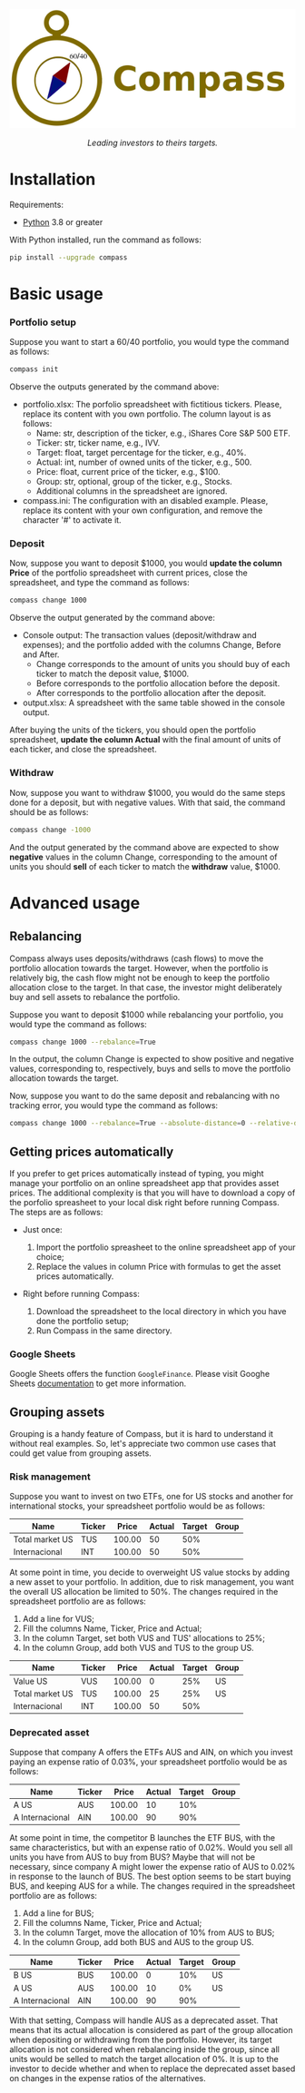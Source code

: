 <p align="center">
  <a href="https://github.com/dinaldoap/compass"><img src="docs/img/logo.png" alt="Compass"></a>
</p>
<p align="center">
    <em>Leading investors to theirs targets.</em>
</p>

# Installation

Requirements:
* [Python](https://www.python.org/) 3.8 or greater

With Python installed, run the command as follows:
```bash
pip install --upgrade compass
```

# Basic usage

### Portfolio setup

Suppose you want to start a 60/40 portfolio, you would type the command as follows:
```bash
compass init
```

Observe the outputs generated by the command above: 
* portfolio.xlsx: The porfolio spreadsheet with fictitious tickers. Please, replace its content with you own portfolio. The column layout is as follows:
    * Name: str, description of the ticker, e.g., iShares Core S&P 500 ETF.
    * Ticker: str, ticker name, e.g., IVV.
    * Target: float, target percentage for the ticker, e.g., 40%.
    * Actual: int, number of owned units of the ticker, e.g., 500.
    * Price: float, current price of the ticker, e.g., $100.
    * Group: str, optional, group of the ticker, e.g., Stocks.
    * Additional columns in the spreadsheet are ignored.
* compass.ini: The configuration with an disabled example. Please, replace its content with your own configuration, and remove the character \'#\' to activate it.

### Deposit

Now, suppose you want to deposit $1000, you would **update the column Price** of the portfolio spreadsheet with current prices, close the spreadsheet, and type the command as follows:

```bash
compass change 1000
```

Observe the output generated by the command above:
* Console output: The transaction values (deposit/withdraw and expenses); and the portfolio added with the columns Change, Before and After.
    * Change corresponds to the amount of units you should buy of each ticker to match the deposit value, $1000.
    * Before corresponds to the portfolio allocation before the deposit.
    * After corresponds to the portfolio allocation after the deposit.
* output.xlsx: A spreadsheet with the same table showed in the console output.

After buying the units of the tickers, you should open the portfolio spreadsheet, **update the column Actual** with the final amount of units of each ticker, and close the spreadsheet. 

### Withdraw

Now, suppose you want to withdraw $1000, you would do the same steps done for a deposit, but with negative values. With that said, the command should be as follows:

```bash
compass change -1000
```

And the output generated by the command above are expected to show **negative** values in the column Change, corresponding to the amount of units you should **sell** of each ticker to match the **withdraw** value, $1000.

# Advanced usage

## Rebalancing

Compass always uses deposits/withdraws (cash flows) to move the portfolio allocation towards the target. However, when the portfolio is relatively big, the cash flow might not be enough to keep the portfolio allocation close to the target. In that case, the investor might deliberately buy and sell assets to rebalance the portfolio. 

Suppose you want to deposit $1000 while rebalancing your portfolio, you would type the command as follows:

```bash
compass change 1000 --rebalance=True
```

In the output, the column Change is expected to show positive and negative values, corresponding to, respectively, buys and sells to move the portfolio allocation towards the target.

Now, suppose you want to do the same deposit and rebalancing with no tracking error, you would type the command as follows:

```bash
compass change 1000 --rebalance=True --absolute-distance=0 --relative-distance=0
```


## Getting prices automatically

If you prefer to get prices automatically instead of typing, you might manage your portfolio on an online spreadsheet app that provides asset prices. The additional complexity is that you will have to download a copy of the porfolio spreasheet to your local disk right before running Compass. The steps are as follows:

* Just once:

    1. Import the portfolio spreasheet to the online spreadsheet app of your choice;
    2. Replace the values in column Price with formulas to get the asset prices automatically.    

* Right before running Compass:
    1. Download the spreadsheet to the local directory in which you have done the portfolio setup;
    2. Run Compass in the same directory.

### Google Sheets

Google Sheets offers the function `GoogleFinance`. Please visit Googhe Sheets [documentation](https://support.google.com/docs/answer/3093281) to get more information.



## Grouping assets

Grouping is a handy feature of Compass, but it is hard to understand it without real examples. So, let's appreciate two common use cases that could get value from grouping assets.

### Risk management

Suppose you want to invest on two ETFs, one for US stocks and another for international stocks, your spreadsheet portfolio would be as follows:

| Name            | Ticker | Price  | Actual | Target | Group |
|-----------------|--------|--------|--------|--------|-------|
| Total market US | TUS    | 100.00 |     50 |    50% |       |
| Internacional   | INT    | 100.00 |     50 |    50% |       |


At some point in time, you decide to overweight US value stocks by adding a new asset to your portfolio. In addition, due to risk management, you want the overall US allocation be limited to 50%. The changes required in the spreadsheet portfolio are as follows:

1. Add a line for VUS;
2. Fill the columns Name, Ticker, Price and Actual;
3. In the column Target, set both VUS and TUS' allocations to 25%;
4. In the column Group, add both VUS and TUS to the group US.



| Name            | Ticker | Price  | Actual | Target | Group |
|-----------------|--------|--------|--------|--------|-------|
| Value US        | VUS    | 100.00 |      0 |    25% | US    |
| Total market US | TUS    | 100.00 |     25 |    25% | US    |
| Internacional   | INT    | 100.00 |     50 |    50% |       |

### Deprecated asset

Suppose that company A offers the ETFs AUS and AIN, on which you invest paying an expense ratio of 0.03%, your spreadsheet portfolio would be as follows:

| Name            | Ticker | Price  | Actual | Target | Group |
|-----------------|--------|--------|--------|--------|-------|
| A US            | AUS    | 100.00 |     10 |    10% |       |
| A Internacional | AIN    | 100.00 |     90 |    90% |       |
  
At some point in time, the competitor B launches the ETF BUS, with the same characteristics, but with an expense ratio of 0.02%. Would you sell all units you have from AUS to buy from BUS? Maybe that will not be necessary, since company A might lower the expense ratio of AUS to 0.02% in response to the launch of BUS. The best option seems to be start buying BUS, and keeping AUS for a while. The changes required in the spreadsheet portfolio are as follows:

1. Add a line for BUS;
2. Fill the columns Name, Ticker, Price and Actual;
3. In the column Target, move the allocation of 10% from AUS to BUS;
4. In the column Group, add both BUS and AUS to the group US.

| Name            | Ticker | Price  | Actual | Target | Group |
|-----------------|--------|--------|--------|--------|-------|
| B US            | BUS    | 100.00 |      0 |    10% | US    |
| A US            | AUS    | 100.00 |     10 |     0% | US    |
| A Internacional | AIN    | 100.00 |     90 |    90% |       |

With that setting, Compass will handle AUS as a deprecated asset. That means that its actual allocation is considered as part of the group allocation when depositing or withdrawing from the portfolio. However, its target allocation is not considered when rebalancing inside the group, since all units would be selled to match the target allocation of 0%. It is up to the investor to decide whether and when to replace the deprecated asset based on changes in the expense ratios of the alternatives.